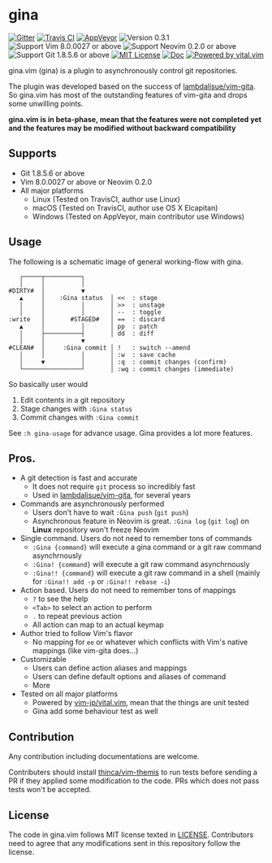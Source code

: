 gina
==============================================================================
[![Gitter](https://img.shields.io/gitter/room/lambdalisue/gina-vim.svg?style=flat-square)](https://gitter.im/gina-vim)
[![Travis CI](https://img.shields.io/travis/lambdalisue/gina.vim/master.svg?style=flat-square&label=Travis%20CI)](https://travis-ci.org/lambdalisue/gina.vim)
[![AppVeyor](https://img.shields.io/appveyor/ci/lambdalisue/gina-vim/master.svg?style=flat-square&label=AppVeyor)](https://ci.appveyor.com/project/lambdalisue/gina-vim/branch/master)
![Version 0.3.1](https://img.shields.io/badge/version-0.3.1-yellow.svg?style=flat-square)
![Support Vim 8.0.0027 or above](https://img.shields.io/badge/support-Vim%208.0.0027%20or%20above-yellowgreen.svg?style=flat-square)
![Support Neovim 0.2.0 or above](https://img.shields.io/badge/support-Neovim%200.2.0%20or%20above-yellowgreen.svg?style=flat-square)
![Support Git 1.8.5.6 or above](https://img.shields.io/badge/support-Git%201.8.5.6%20or%20above-green.svg?style=flat-square)
[![MIT License](https://img.shields.io/badge/license-MIT-blue.svg?style=flat-square)](LICENSE)
[![Doc](https://img.shields.io/badge/doc-%3Ah%20gina-orange.svg?style=flat-square)](doc/gina.txt)
[![Powered by vital.vim](https://img.shields.io/badge/powered%20by-vital.vim-80273f.svg?style=flat-square)](https://github.com/vim-jp/vital.vim)

gina.vim (gina) is a plugin to asynchronously control git repositories.

The plugin was developed based on the success of [lambdalisue/vim-gita][].
So gina.vim has most of the outstanding features of vim-gita and drops some unwilling points.

**gina.vim is in beta-phase, mean that the features were not completed yet and the features may be modified without backward compatibility**


Supports
-------------------------------------------------------------------------------
- Git 1.8.5.6 or above
- Vim 8.0.0027 or above or Neovim 0.2.0
- All major platforms
  - Linux (Tested on TravisCI, author use Linux)
  - macOS (Tested on TravisCI, author use OS X Elcapitan)
  - Windows (Tested on AppVeyor, main contributor use Windows)

Usage
-------------------------------------------------------------------------------

The following is a schematic image of general working-flow with gina.

```
   ┌─────┬──────────┐
   │     │          │
#DIRTY#  │          ▼
   ▲     │    :Gina status  │ <<  : stage
   │     │          │       │ >>  : unstage
   │     │          │       │ --  : toggle
:write   │       #STAGED#   │ ==  : discard
   ▲     │          │       │ pp  : patch
   │     ├──────────┤       │ dd  : diff
   │     │          ▼   
#CLEAN#  │     :Gina commit │ !   : switch --amend
   │     │          │       │ :w  : save cache
   │     ▼          │       │ :q  : commit changes (confirm)
   └────────────────┘       │ :wq : commit changes (immediate)
```

So basically user would

1. Edit contents in a git repository
2. Stage changes with `:Gina status`
3. Commit changes with `:Gina commit`

See `:h gina-usage` for advance usage. Gina provides a lot more features.

Pros.
-------------------------------------------------------------------------------

- A git detection is fast and accurate
  - It does not require `git` process so incredibly fast
  - Used in [lambdalisue/vim-gita][], for several years
- Commands are asynchronously performed
  - Users don't have to wait `:Gina push` (`git push`)
  - Asynchronous feature in Neovim is great. `:Gina log` (`git log`) on **Linux** repository won't freeze Neovim
- Single command. Users do not need to remember tons of commands
  - `:Gina {command}` will execute a gina command or a git raw command asynchrnously
  - `:Gina! {command}` will execute a git raw command asynchrnously
  - `:Gina!! {command}` will execute a git raw command in a shell (mainly for `:Gina!! add -p` or `:Gina!! rebase -i`)
- Action based. Users do not need to remember tons of mappings
  - `?` to see the help
  - `<Tab>` to select an action to perform
  - `.` to repeat previous action
  - All action can map to an actual keymap
- Author tried to follow Vim's flavor
  - No mapping for `ee` or whatever which conflicts with Vim's native mappings (like vim-gita does...)
- Customizable
  - Users can define action aliases and mappings
  - Users can define default options and aliases of command
  - More
- Tested on all major platforms
  - Powered by [vim-jp/vital.vim][], mean that the things are unit tested
  - Gina add some behaviour test as well

[lambdalisue/vim-gita]: https://github.com/lambdalisue/vim-gita
[vim-jp/vital.vim]:     https://github.com/vim-jp/vital.vim


Contribution
-------------------------------------------------------------------------------
Any contribution including documentations are welcome.

Contributers should install [thinca/vim-themis][] to run tests before sending a PR if they applied some modification to the code.
PRs which does not pass tests won't be accepted.

[thinca/vim-themis]: https://github.com/thinca/vim-themis


License
-------------------------------------------------------------------------------
The code in gina.vim follows MIT license texted in [LICENSE](./LICENSE).
Contributors need to agree that any modifications sent in this repository follow the license.
